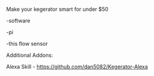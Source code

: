 Make your kegerator smart for under $50 

-software

-pi

-this flow sensor

Additional Addons:

Alexa Skill - https://github.com/dan5082/Kegerator-Alexa
